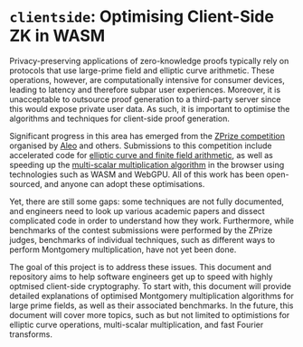 # `clientside`: Optimising Client-Side ZK in WASM

Privacy-preserving applications of zero-knowledge proofs typically rely on
protocols that use large-prime field and elliptic curve arithmetic. These
operations, however, are computationally intensive for consumer devices,
leading to latency and therefore subpar user experiences. Moreover, it is
unacceptable to outsource proof generation to a third-party server since this
would expose private user data. As such, it is important to optimise the
algorithms and techniques for client-side proof generation.

Significant progress in this area has emerged from the [ZPrize
competition](https://www.zprize.io) organised by [Aleo](https://aleo.org/) and
others. Submissions to this competition include accelerated code for [elliptic
curve and finite field
arithmetic](https://www.zprize.io/blog/announcing-zprize-results), as well as
speeding up the [multi-scalar multiplication
algorithm](https://www.zprize.io/blog/announcing-the-2023-zprize-winners) in
the browser using technologies such as WASM and WebGPU. All of this work has
been open-sourced, and anyone can adopt these optimisations.

Yet, there are still some gaps: some techniques are not fully documented, and
engineers need to look up various academic papers and dissect complicated code
in order to understand how they work. Furthermore, while benchmarks of the
contest submissions were performed by the ZPrize judges, benchmarks of
individual techniques, such as different ways to perform Montgomery
multiplication, have not yet been done.

The goal of this project is to address these issues. This document and
repository aims to help software engineers get up to speed with highly optmised
client-side cryptography. To start with, this document will provide detailed
explanations of optimised Montgomery multiplication algorithms for large prime
fields, as well as their associated benchmarks. In the future, this document
will cover more topics, such as but not limited to optimistions for elliptic
curve operations, multi-scalar multiplication, and fast Fourier transforms.
